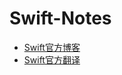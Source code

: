 # Swift-Notes
* [Swift官方博客](https://developer.apple.com/library/content/documentation/Swift/Conceptual/Swift_Programming_Language/index.html#//apple_ref/doc/uid/TP40014097-CH3-ID0)
* [Swift官方翻译](https://www.cnswift.org)
